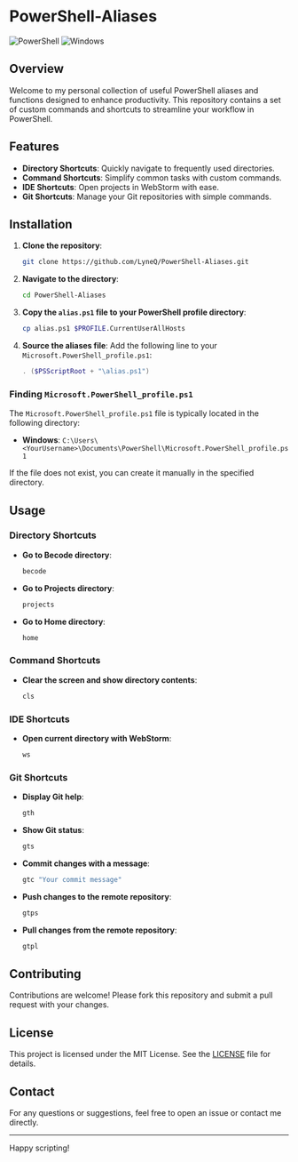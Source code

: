 # PowerShell-Aliases

![PowerShell](https://img.shields.io/badge/PowerShell-5391FE?style=for-the-badge&logo=powershell&logoColor=white)
![Windows](https://img.shields.io/badge/Windows-0078D6?style=for-the-badge&logo=windows&logoColor=white)

## Overview

Welcome to my personal collection of useful PowerShell aliases and functions designed to enhance productivity. This repository contains a set of custom commands and shortcuts to streamline your workflow in PowerShell.

## Features

- **Directory Shortcuts**: Quickly navigate to frequently used directories.
- **Command Shortcuts**: Simplify common tasks with custom commands.
- **IDE Shortcuts**: Open projects in WebStorm with ease.
- **Git Shortcuts**: Manage your Git repositories with simple commands.

## Installation

1. **Clone the repository**:
    ```sh
    git clone https://github.com/LyneQ/PowerShell-Aliases.git
    ```

2. **Navigate to the directory**:
    ```sh
    cd PowerShell-Aliases
    ```

3. **Copy the `alias.ps1` file to your PowerShell profile directory**:
    ```sh
    cp alias.ps1 $PROFILE.CurrentUserAllHosts
    ```

4. **Source the aliases file**:
    Add the following line to your `Microsoft.PowerShell_profile.ps1`:
    ```powershell
    . ($PSScriptRoot + "\alias.ps1")
    ```

### Finding `Microsoft.PowerShell_profile.ps1`

The `Microsoft.PowerShell_profile.ps1` file is typically located in the following directory:
- **Windows**: `C:\Users\<YourUsername>\Documents\PowerShell\Microsoft.PowerShell_profile.ps1`

If the file does not exist, you can create it manually in the specified directory.

## Usage

### Directory Shortcuts

- **Go to Becode directory**:
    ```sh
    becode
    ```

- **Go to Projects directory**:
    ```sh
    projects
    ```

- **Go to Home directory**:
    ```sh
    home
    ```

### Command Shortcuts

- **Clear the screen and show directory contents**:
    ```sh
    cls
    ```

### IDE Shortcuts

- **Open current directory with WebStorm**:
    ```sh
    ws
    ```

### Git Shortcuts

- **Display Git help**:
    ```sh
    gth
    ```

- **Show Git status**:
    ```sh
    gts
    ```

- **Commit changes with a message**:
    ```sh
    gtc "Your commit message"
    ```

- **Push changes to the remote repository**:
    ```sh
    gtps
    ```

- **Pull changes from the remote repository**:
    ```sh
    gtpl
    ```

## Contributing

Contributions are welcome! Please fork this repository and submit a pull request with your changes.

## License

This project is licensed under the MIT License. See the [LICENSE](LICENSE) file for details.

## Contact

For any questions or suggestions, feel free to open an issue or contact me directly.

---

Happy scripting!